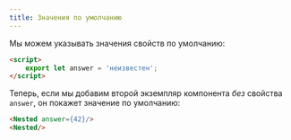 ```yaml
---
title: Значения по умолчанию
---
```


Мы можем указывать значения свойств по умолчанию:

```html
<script>
	export let answer = 'неизвестен';
</script>
```

Теперь, если мы добавим второй экземпляр компонента *без* свойства `answer`, он покажет значение по умолчанию:

```html
<Nested answer={42}/>
<Nested/>
```

